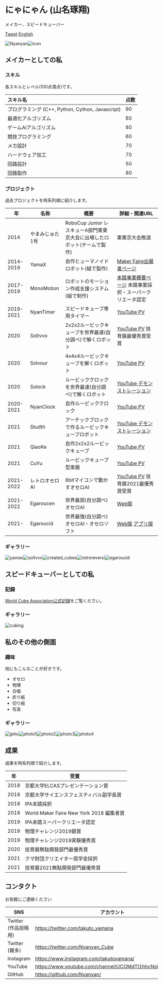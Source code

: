 # にゃにゃん (山名琢翔)

メイカー、スピードキューバー

<a href="https://twitter.com/share?ref_src=twsrc%5Etfw" class="twitter-share-button" data-text="Nyanyan(Takuto Yamana)'s Website" data-url="https://nyanyan.github.io/" data-related="takuto_yamana,Nyanyan_Cube" data-show-count="false">Tweet</a><script async src="https://platform.twitter.com/widgets.js" charset="utf-8"></script> <a href=./../en/>English</a>

![Nyanyan](./../img/Nyanyan.jpg)![icon](./../img/icon.jpg)

## メイカーとしての私

### スキル

各スキルとレベル(100点満点)です。

| スキル名                                         | 点数 |
| :----------------------------------------------- | ---- |
| プログラミング (C++, Python, Cython, Javascript) | 90   |
| 最適化アルゴリズム                               | 80   |
| ゲームAIアルゴリズム                             | 80   |
| 競技プログラミング                               | 60   |
| メカ設計                                         | 70   |
| ハードウェア加工                                 | 70   |
| 回路設計                                         | 50   |
| 回路製作                                         | 80   |

### プロジェクト

過去プロジェクトを時系列順に紹介します。

| 年        | 名称            | 概要                                                         | 詳細・関連URL                                                |
| --------- | --------------- | ------------------------------------------------------------ | ------------------------------------------------------------ |
| 2014      | やまみじゅた1号 | RoboCup Junior レスキューA部門東東京大会に出場したロボット(チームで製作) | 東東京大会敗退                                               |
| 2014-2019 | YamaX           | 自作ヒューマノイドロボット(組で製作)                         | [Maker Faire出展者ページ](https://makerfaire.com/maker/entry/67738/) |
| 2017-2019 | MonoMotion      | ロボットのモーション作成支援システム(組で制作)               | [未踏事業概要ページ](https://www.ipa.go.jp/jinzai/mitou/2018/gaiyou_s-5) 未踏事業採択・スーパークリエータ認定 |
| 2019-2021 | NyanTimer       | スピードキューブ専用タイマー                                 | [YouTube PV](https://youtu.be/ierR8ZPBncU)                   |
| 2020      | Soltvvo         | 2x2x2ルービックキューブを世界最速(自分調べ)で解くロボット    | [YouTube PV](https://youtu.be/Fok7bAn-NSs) 技育展最優秀賞受賞 |
| 2020      | Solvour         | 4x4x4ルービックキューブを解くロボット                        | [YouTube PV](https://youtu.be/a2EKRblF6is)                   |
| 2020      | Solock          | ルービッククロックを世界最速(自分調べ)で解くロボット         | [YouTube デモンストレーション](https://youtu.be/jc3e5xadDao) |
| 2020-2021 | NyanClock       | 自作ルービッククロック                                       | [YouTube PV](https://youtu.be/vNmKay3xpig)                   |
| 2021      | Studth          | アーテックブロックで作るルービックキューブロボット           | [YouTube デモンストレーション](https://youtu.be/ETX0saH9TMM) |
| 2021      | QiaoKe          | 自作2x2x2ルービックキューブ                                  | [YouTube PV](https://youtu.be/NJjfOaxSceI)                   |
| 2021      | CuYu            | ルービックキューブ型楽器                                     | [YouTube PV](https://youtu.be/FqXL8PYMV98)                   |
| 2021-2022 | レトロオセロAI  | 8bitマイコンで動かすオセロAI                                 | [YouTube PV](https://youtu.be/I_ctZKlP2XA) 技育展2021最優秀賞受賞 |
| 2021-2022 | Egaroucen       | 世界最弱(自分調べ)オセロAI                                   | [Web版](https://www.egaroucen.nyanyan.dev/)                  |
| 2021-     | Egaroucid       | 世界最強(自分調べ)オセロAI・オセロソフト                     | [Web版](https://www.egaroucid.nyanyan.dev/) [アプリ版](https://www.egaroucid-app.nyanyan.dev/) |

### ギャラリー

![yamax](../img/yamax.jpg)![soltvvo](../img/soltvvo.jpg)![created_cubes](../img/created_cubes.jpg)![retroreversi](../img/retroreversi.jpg)![egaroucid](../img/egaroucid.jpg)





## スピードキューバーとしての私

### 記録

[World Cube Association公式記録](https://www.worldcubeassociation.org/persons/2018YAMA04)をご覧ください。



### ギャラリー

![cubing](../img/cubing.jpg)





## 私のその他の側面

### 趣味

他にもこんなことが好きです。

* オセロ
* 物理
* 合唱
* 折り紙
* 切り絵
* 写真

### ギャラリー

![jpho](../img/jpho.jpg)![photo1](../img/photo1.jpg)![photo2](../img/photo2.jpg)![photo3](../img/photo3.jpg)![photo4](../img/photo4.jpg)





## 成果

成果を時系列順で紹介します。

| 年   | 受賞                                     |
| ---- | ---------------------------------------- |
| 2018 | 京都大学ELCASプレゼンテーション賞        |
| 2018 | 京都大学サイエンスフェスティバル副学長賞 |
| 2018 | IPA未踏採択                              |
| 2018 | World Maker Faire New York 2018 編集者賞 |
| 2019 | IPA未踏スーパークリエータ認定            |
| 2019 | 物理チャレンジ2019銀賞                   |
| 2019 | 物理チャレンジ2019実験優秀賞             |
| 2020 | 技育展無駄開発部門最優秀賞               |
| 2021 | クマ財団クリエイター奨学金採択           |
| 2021 | 技育展2021無駄開発部門最優秀賞           |





## コンタクト

お気軽にご連絡ください

| SNS                  | アカウント                                               |
| -------------------- | -------------------------------------------------------- |
| Twitter (作品投稿用) | https://twitter.com/takuto_yamana                        |
| Twitter (雑多)       | https://twitter.com/Nyanyan_Cube                         |
| Instagram            | https://www.instagram.com/takutoyamana/                  |
| YouTube              | https://www.youtube.com/channel/UCOMdTI1hhcNsWI3w4FkT2IQ |
| GitHub               | https://github.com/Nyanyan/                              |

